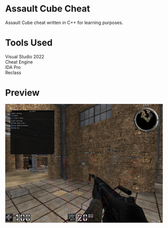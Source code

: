 # Assault Cube Cheat 

Assault Cube cheat written in C++ for learning purposes.

# Tools Used
Visual Studio 2022
<br>
Cheat Engine
<br>
IDA Pro
<br>
Reclass

# Preview 
![image_alt](https://github.com/ross-dev1337/ac_cheat/blob/9c149f319a26c697199b949cb76c083f7437fead/screenshot.png)

